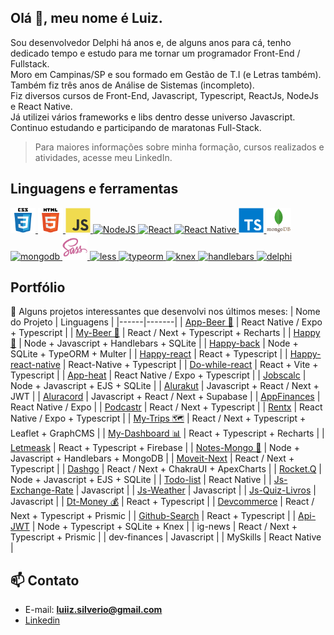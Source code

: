 ## Olá 👋, meu nome é Luiz.

Sou desenvolvedor Delphi há anos e, de alguns anos para cá, tenho dedicado tempo e estudo para me tornar um programador Front-End / Fullstack.<br/>
Moro em Campinas/SP e sou formado em Gestão de T.I (e Letras também).<br/>
Também fiz três anos de Análise de Sistemas (incompleto).<br/>
Fiz diversos cursos de Front-End, Javascript, Typescript, ReactJs, NodeJs e React Native.<br/>
Já utilizei vários frameworks e libs dentro desse universo Javascript.<br/>
Continuo estudando e participando de maratonas Full-Stack.<br/>
>Para maiores informações sobre minha formação, cursos realizados e atividades, acesse meu LinkedIn.

## Linguagens e ferramentas

<p align="left"> 
  <a href="https://www.w3schools.com/css/" target="_blank" rel="noreferrer"> 
    <img src="https://raw.githubusercontent.com/devicons/devicon/master/icons/css3/css3-original-wordmark.svg" alt="css3" width="40" height="40"/>
  </a> 
  <a href="https://www.w3schools.com/html/" target="_blank" rel="noreferrer"> 
    <img src="https://raw.githubusercontent.com/devicons/devicon/master/icons/html5/html5-original-wordmark.svg" alt="html5" width="40" height="40"/> 
  </a>  
  <a href="https://developer.mozilla.org/en-US/docs/Web/JavaScript" target="_blank" rel="noreferrer"> 
    <img src="https://raw.githubusercontent.com/devicons/devicon/master/icons/javascript/javascript-original.svg" alt="javascript" width="40" height="40"/> 
  </a>
  <a href="https://nodejs.org/en/docs" target="_blank" rel="noreferrer">
    <img src="https://seeklogo.com/images/N/nodejs-logo-FBE122E377-seeklogo.com.png" alt="NodeJS" width="40" height="40" />
  </a>
  <a href="https://pt-br.reactjs.org/docs/getting-started.html" target="_blank" rel="noreferrer">
    <img src="https://cdn4.iconfinder.com/data/icons/logos-3/600/React.js_logo-512.png" alt="React" width="40" height="40" />
  </a>
  <a href="https://reactnative.dev/docs/getting-started" target="_blank" rel="noreferrer">
    <img src="https://d33wubrfki0l68.cloudfront.net/554c3b0e09cf167f0281fda839a5433f2040b349/ecfc9/img/header_logo.svg" alt="React Native" width="40" height="40" />
  </a>
  <a href="https://www.typescriptlang.org/" target="_blank" rel="noreferrer"> 
    <img src="https://raw.githubusercontent.com/devicons/devicon/master/icons/typescript/typescript-original.svg" alt="typescript" width="40" height="40"/> 
  </a> 
  <a href="https://www.mongodb.com/" target="_blank" rel="noreferrer"> 
    <img src="https://raw.githubusercontent.com/devicons/devicon/master/icons/mongodb/mongodb-original-wordmark.svg" alt="mongodb" width="40" height="40"/> 
  </a> 
  <a href="https://www.postgresql.org" target="_blank" rel="noreferrer">
    <img src="https://www.postgresql.org/media/img/about/press/elephant.png" alt="mongodb" width="40" height="40"/> 
  </a>
  <a href="https://sass-lang.com" target="_blank" rel="noreferrer"> 
    <img src="https://raw.githubusercontent.com/devicons/devicon/master/icons/sass/sass-original.svg" alt="sass" width="40" height="40"/> 
  </a>
  <a href="https://lesscss.org/usage/" target="_blank" rel="noreferrer"> 
    <img src="https://i1.wp.com/www.casamidia.com.br/wp-content/uploads/2016/03/less-logo.png?ssl=1" alt="less" width="40" height="40"/> 
  </a>
  <a href="https://typeorm.io/#/" target="_blank" rel="noreferrer">
    <img src="https://avatars.githubusercontent.com/u/20165699" alt="typeorm" width="40" height="40"/> 
  </a>
  <a href="https://knexjs.org" target="_blank" rel="noreferrer">
    <img src="https://www.philipotoole.com/wp-content/uploads/2020/02/knex-150x150.png" alt="knex" width="40" height="40"/> 
  </a>   
  <a href="https://handlebarsjs.com/" target="_blank" rel="noreferrer">
    <img src="https://handlebarsjs.com/images/handlebars_logo.png" alt="handlebars" width="40" height="40"/> 
  </a>  
  <a href="https://www.embarcadero.com/br/products/delphi" target="_blank" rel="noreferrer">
    <img src="https://upload.wikimedia.org/wikipedia/commons/b/bd/Delphi_Language_Logo.png" alt="delphi" width="40" height="40"/> 
  </a>
</p>

## Portfólio

🤩 Alguns projetos interessantes que desenvolvi nos últimos meses:
| Nome do Projeto | Linguagens |
|------|-------|
| [App-Beer 🍻](https://github.com/luiizsilverio/app-beer-json-server) | React Native / Expo + Typescript |
| [My-Beer 🍺](https://github.com/luiizsilverio/web-beer) | React / Next + Typescript + Recharts |
| [Happy 🤗](https://github.com/luiizsilverio/happy) | Node + Javascript + Handlebars + SQLite |
| [Happy-back](https://github.com/luiizsilverio/happy-back) | Node + SQLite + TypeORM + Multer |
| [Happy-react](https://github.com/luiizsilverio/happy-react) | React + Typescript |
| [Happy-react-native](https://github.com/luiizsilverio/happy-react-native) | React-Native + Typescript |
| [Do-while-react](https://github.com/luiizsilverio/do-while-react) | React + Vite + Typescript |
| [App-heat](https://github.com/luiizsilverio/app-heat) | React Native / Expo + Typescript |
| [Jobscalc](https://github.com/luiizsilverio/jobscalc) | Node + Javascript + EJS + SQLite |
| [Alurakut](https://github.com/luiizsilverio/alurakut) | Javascript + React / Next + JWT |
| [Aluracord](https://github.com/luiizsilverio/aluracord) | Javascript + React / Next + Supabase |
| [AppFinances](https://github.com/luiizsilverio/appfinances) | React Native / Expo |
| [Podcastr](https://github.com/luiizsilverio/podcastr) | React / Next + Typescript |
| [Rentx](https://github.com/luiizsilverio/rentx) | React Native / Expo + Typescript |
| [My-Trips 🗺](https://github.com/luiizsilverio/my-trips) | React / Next + Typescript + Leaflet + GraphCMS |
| [My-Dashboard 📊](https://github.com/luiizsilverio/my-dashboard) | React + Typescript + Recharts |
| [Letmeask](https://github.com/luiizsilverio/letmeask) | React + Typescript + Firebase |
| [Notes-Mongo 🍃](https://github.com/luiizsilverio/notes_mongo) | Node + Javascript + Handlebars + MongoDB |
| [Moveit-Next](https://github.com/luiizsilverio/moveit-next) | React / Next + Typescript |
| [Dashgo](https://github.com/luiizsilverio/dashgo) | React / Next + ChakraUI + ApexCharts |
| [Rocket.Q](https://github.com/luiizsilverio/rocket.q) | Node + Javascript + EJS + SQLite |
| [Todo-list](https://github.com/luiizsilverio/todo-list) | React Native |
| [Js-Exchange-Rate](https://github.com/luiizsilverio/js-exchange-rate) | Javascript |
| [Js-Weather](https://github.com/luiizsilverio/js-weather) | Javascript |
| [Js-Quiz-Livros](https://github.com/luiizsilverio/js-quiz-livros) | Javascript |
| [Dt-Money 💰](https://github.com/luiizsilverio/dtmoney) | React + Typescript |
| [Devcommerce](https://github.com/luiizsilverio/devcommerce) | React / Next + Typescript + Prismic |
| [Github-Search](https://github.com/luiizsilverio/github-search) | React + Typescript |
| [Api-JWT](https://github.com/luiizsilverio/node-typescript) | Node + Typescript + SQLite + Knex |
| ig-news | React / Next + Typescript + Prismic |
| dev-finances | Javascript |
| MySkills | React Native |

## 📫 Contato

* E-mail: [**luiiz.silverio@gmail.com**](mailto:luiiz.silverio@gmail.com)
* [Linkedin](https://www.linkedin.com/in/luiz-silv%C3%A9rio-de-oliveira-6b6067210/)


<!--
**luiizsilverio/luiizsilverio** is a ✨ _special_ ✨ repository because its `README.md` (this file) appears on your GitHub profile.

Here are some ideas to get you started:

- 🔭 I’m currently working on ...
- 🌱 I’m currently learning ...
- 👯 I’m looking to collaborate on ...
- 🤔 I’m looking for help with ...
- 💬 Ask me about ...
- 📫 How to reach me: ...
- 😄 Pronouns: ...
- ⚡ Fun fact: ...
-->
